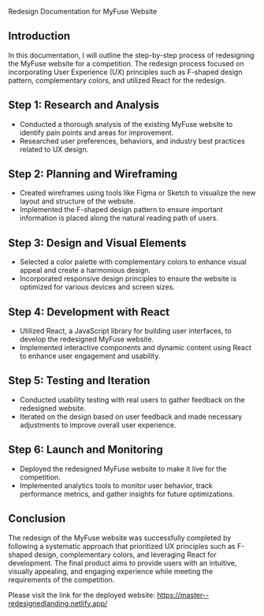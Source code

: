 Redesign Documentation for MyFuse Website

## Introduction
In this documentation, I will outline the step-by-step process of redesigning the MyFuse website for a competition. The redesign process focused on incorporating User Experience (UX) principles such as F-shaped design pattern, complementary colors, and utilized React for the redesign.

## Step 1: Research and Analysis
- Conducted a thorough analysis of the existing MyFuse website to identify pain points and areas for improvement.
- Researched user preferences, behaviors, and industry best practices related to UX design.

## Step 2: Planning and Wireframing
- Created wireframes using tools like Figma or Sketch to visualize the new layout and structure of the website.
- Implemented the F-shaped design pattern to ensure important information is placed along the natural reading path of users.

## Step 3: Design and Visual Elements
- Selected a color palette with complementary colors to enhance visual appeal and create a harmonious design.
- Incorporated responsive design principles to ensure the website is optimized for various devices and screen sizes.

## Step 4: Development with React
- Utilized React, a JavaScript library for building user interfaces, to develop the redesigned MyFuse website.
- Implemented interactive components and dynamic content using React to enhance user engagement and usability.

## Step 5: Testing and Iteration
- Conducted usability testing with real users to gather feedback on the redesigned website.
- Iterated on the design based on user feedback and made necessary adjustments to improve overall user experience.

## Step 6: Launch and Monitoring
- Deployed the redesigned MyFuse website to make it live for the competition.
- Implemented analytics tools to monitor user behavior, track performance metrics, and gather insights for future optimizations.

## Conclusion
The redesign of the MyFuse website was successfully completed by following a systematic approach that prioritized UX principles such as F-shaped design, complementary colors, and leveraging React for development. The final product aims to provide users with an intuitive, visually appealing, and engaging experience while meeting the requirements of the competition.

Please visit the link for the deployed website:
https://master--redesignedlanding.netlify.app/

